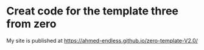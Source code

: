 # Creat code for the template three from zero
My site is published at https://ahmed-endless.github.io/zero-template-V2.0/

